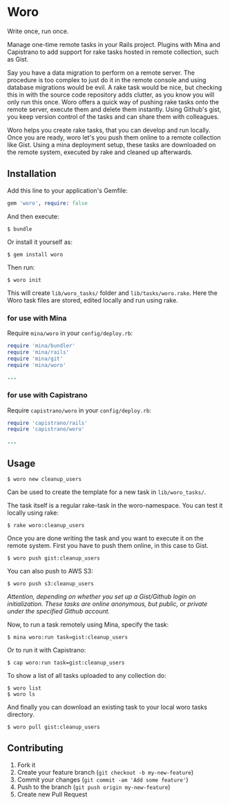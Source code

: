 # Woro

Write once, run once.

Manage one-time remote tasks in your Rails project.
Plugins with Mina and Capistrano to add support for rake tasks hosted in remote collection, such as Gist.

Say you have a data migration to perform on a remote server. The procedure is too complex to just do it in the remote console and using database migrations would be evil. A rake task would be nice, but checking this in with the source code repository adds clutter, as you know you will only run this once.
Woro offers a quick way of pushing rake tasks onto the remote server, execute them and delete them instantly. Using Github's gist, you keep version control of the tasks and can share them with colleagues.

Woro helps you create rake tasks, that you can develop and run locally.
Once you are ready, woro let's you push them online to a remote collection like Gist.
Using a mina deployment setup, these tasks are downloaded on the remote system, executed by rake and cleaned up afterwards.

## Installation

Add this line to your application's Gemfile:

```rb
gem 'woro', require: false
```

And then execute:

```shell
$ bundle
```

Or install it yourself as:

```shell
$ gem install woro
```

Then run:

```shell
$ woro init
```

This will create `lib/woro_tasks/` folder and `lib/tasks/woro.rake`.
Here the Woro task files are stored, edited locally and run using rake.

### for use with Mina

Require `mina/woro` in your `config/deploy.rb`:

```rb
require 'mina/bundler'
require 'mina/rails'
require 'mina/git'
require 'mina/woro'

...
```

### for use with Capistrano

Require `capistrano/woro` in your `config/deploy.rb`:

```rb
require 'capistrano/rails'
require 'capistrano/woro'

...
```

## Usage

```shell
$ woro new cleanup_users
```

Can be used to create the template for a new task in `lib/woro_tasks/`.

The task itself is a regular rake-task in the woro-namespace. You can test it locally using rake:

```shell
$ rake woro:cleanup_users
```

Once you are done writing the task and you want to execute it on the remote system.
First you have to push them online, in this case to Gist.

```shell
$ woro push gist:cleanup_users
```

You can also push to AWS S3:

```shell
$ woro push s3:cleanup_users
```

_Attention, depending on whether you set up a Gist/Github login on
initialization. These tasks are online anonymous, but public, or
private under the specified Github account._

Now, to run a task remotely using Mina, specify the task:

```shell
$ mina woro:run task=gist:cleanup_users
```

Or to run it with Capistrano:

```shell
$ cap woro:run task=gist:cleanup_users
```

To show a list of all tasks uploaded to any collection do:

```shell
$ woro list
$ woro ls
```

And finally you can download an existing task to your local woro tasks directory.

```shell
$ woro pull gist:cleanup_users
```

## Contributing

1. Fork it
2. Create your feature branch (`git checkout -b my-new-feature`)
3. Commit your changes (`git commit -am 'Add some feature'`)
4. Push to the branch (`git push origin my-new-feature`)
5. Create new Pull Request
